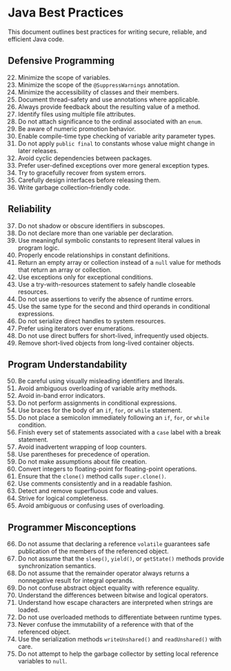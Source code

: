 # Java Best Practices

This document outlines best practices for writing secure, reliable, and efficient Java code.

## Defensive Programming

22. Minimize the scope of variables.
23. Minimize the scope of the `@SuppressWarnings` annotation.
24. Minimize the accessibility of classes and their members.
25. Document thread-safety and use annotations where applicable.
26. Always provide feedback about the resulting value of a method.
27. Identify files using multiple file attributes.
28. Do not attach significance to the ordinal associated with an `enum`.
29. Be aware of numeric promotion behavior.
30. Enable compile-time type checking of variable arity parameter types.
31. Do not apply `public final` to constants whose value might change in later releases.
32. Avoid cyclic dependencies between packages.
33. Prefer user-defined exceptions over more general exception types.
34. Try to gracefully recover from system errors.
35. Carefully design interfaces before releasing them.
36. Write garbage collection–friendly code.

## Reliability

37. Do not shadow or obscure identifiers in subscopes.
38. Do not declare more than one variable per declaration.
39. Use meaningful symbolic constants to represent literal values in program logic.
40. Properly encode relationships in constant definitions.
41. Return an empty array or collection instead of a `null` value for methods that return an array or collection.
42. Use exceptions only for exceptional conditions.
43. Use a try-with-resources statement to safely handle closeable resources.
44. Do not use assertions to verify the absence of runtime errors.
45. Use the same type for the second and third operands in conditional expressions.
46. Do not serialize direct handles to system resources.
47. Prefer using iterators over enumerations.
48. Do not use direct buffers for short-lived, infrequently used objects.
49. Remove short-lived objects from long-lived container objects.

## Program Understandability

50. Be careful using visually misleading identifiers and literals.
51. Avoid ambiguous overloading of variable arity methods.
52. Avoid in-band error indicators.
53. Do not perform assignments in conditional expressions.
54. Use braces for the body of an `if`, `for`, or `while` statement.
55. Do not place a semicolon immediately following an `if`, `for`, or `while` condition.
56. Finish every set of statements associated with a `case` label with a break statement.
57. Avoid inadvertent wrapping of loop counters.
58. Use parentheses for precedence of operation.
59. Do not make assumptions about file creation.
60. Convert integers to floating-point for floating-point operations.
61. Ensure that the `clone()` method calls `super.clone()`.
62. Use comments consistently and in a readable fashion.
63. Detect and remove superfluous code and values.
64. Strive for logical completeness.
65. Avoid ambiguous or confusing uses of overloading.

## Programmer Misconceptions

66. Do not assume that declaring a reference `volatile` guarantees safe publication of the members of the referenced object.
67. Do not assume that the `sleep()`, `yield()`, or `getState()` methods provide synchronization semantics.
68. Do not assume that the remainder operator always returns a nonnegative result for integral operands.
69. Do not confuse abstract object equality with reference equality.
70. Understand the differences between bitwise and logical operators.
71. Understand how escape characters are interpreted when strings are loaded.
72. Do not use overloaded methods to differentiate between runtime types.
73. Never confuse the immutability of a reference with that of the referenced object.
74. Use the serialization methods `writeUnshared()` and `readUnshared()` with care.
75. Do not attempt to help the garbage collector by setting local reference variables to `null`.

